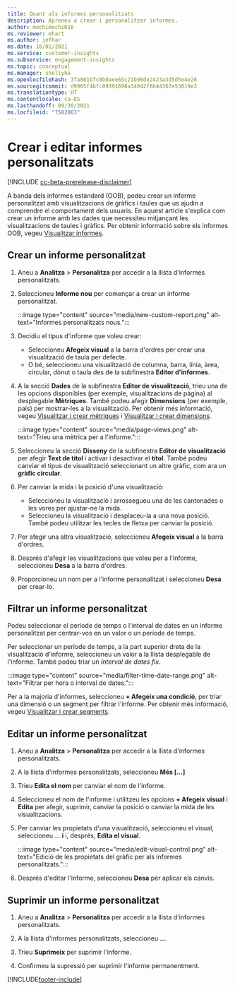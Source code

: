 ```yaml
---
title: Quant als informes personalitzats
description: Apreneu a crear i personalitzar informes.
author: mochimochi016
ms.reviewer: mhart
ms.author: jefhar
ms.date: 10/01/2021
ms.service: customer-insights
ms.subservice: engagement-insights
ms.topic: conceptual
ms.manager: shellyha
ms.openlocfilehash: 3fa801bfc8b0aee65c21b90de2423a3d5d5e4e26
ms.sourcegitcommit: d9965f4bfc09391698a34042f6b44367e53819e3
ms.translationtype: HT
ms.contentlocale: ca-ES
ms.lasthandoff: 09/30/2021
ms.locfileid: "7582863"
---
```

# <a name="create-and-edit-custom-reports"></a>Crear i editar informes personalitzats

[!INCLUDE [cc-beta-prerelease-disclaimer](includes/cc-beta-prerelease-disclaimer.md)]

A banda dels informes estàndard (OOB), podeu crear un informe personalitzat amb visualitzacions de gràfics i taules que us ajudin a comprendre el comportament dels usuaris. En aquest article s'explica com crear un informe amb les dades que necessiteu mitjançant les visualitzacions de taules i gràfics. Per obtenir informació sobre els informes OOB, vegeu [Visualitzar informes](view-reports.md).

## <a name="create-a-custom-report"></a>Crear un informe personalitzat

1. Aneu a **Analitza** > **Personalitza** per accedir a la llista d'informes personalitzats.

1. Seleccioneu **Informe nou** per començar a crear un informe personalitzat.

   :::image type="content" source="media/new-custom-report.png" alt-text="Informes personalitzats nous.":::

1. Decidiu el tipus d'informe que voleu crear:

    - Seleccioneu **Afegeix visual** a la barra d'ordres per crear una visualització de taula per defecte.
    - O bé, seleccioneu una visualització de columna, barra, línia, àrea, circular, dònut o taula des de la subfinestra **Editor d'informes**.

1. A la secció **Dades** de la subfinestra **Editor de visualització**, trieu una de les opcions disponibles (per exemple, visualitzacions de pàgina) al desplegable **Mètriques**. També podeu afegir **Dimensions** (per exemple, país) per mostrar-les a la visualització. Per obtenir més informació, vegeu [Visualitzar i crear mètriques](metrics.md) i [Visualitzar i crear dimensions](dimensions.md).

   :::image type="content" source="media/page-views.png" alt-text="Trieu una mètrica per a l'informe.":::

1. Seleccioneu la secció **Disseny** de la subfinestra **Editor de visualització** per afegir **Text de títol** i activar i desactivar el **títol**.  També podeu canviar el tipus de visualització seleccionant un altre gràfic, com ara un **gràfic circular**.

1. Per canviar la mida i la posició d'una visualització:
   - Seleccioneu la visualització i arrossegueu una de les cantonades o les vores per ajustar-ne la mida.
   - Seleccioneu la visualització i desplaceu-la a una nova posició. També podeu utilitzar les tecles de fletxa per canviar la posició.
1. Per afegir una altra visualització, seleccioneu **Afegeix visual** a la barra d'ordres.
1. Després d'afegir les visualitzacions que voleu per a l'informe, seleccioneu **Desa** a la barra d'ordres.

1. Proporcioneu un nom per a l'informe personalitzat i seleccioneu **Desa** per crear-lo.
 
## <a name="filter-a-custom-report"></a>Filtrar un informe personalitzat

Podeu seleccionar el període de temps o l'interval de dates en un informe personalitzat per centrar-vos en un valor o un període de temps.

Per seleccionar un període de temps, a la part superior dreta de la visualització d'informe, seleccioneu un valor a la llista desplegable de l'informe. També podeu triar un *Interval de dates fix*.

:::image type="content" source="media/filter-time-date-range.png" alt-text="Filtrar per hora o interval de dates.":::

Per a la majoria d'informes, seleccioneu **+ Afegeix una condició**, per triar una dimensió o un segment per filtrar l'informe. Per obtenir més informació, vegeu [Visualitzar i crear segments](segments.md).

## <a name="edit-a-custom-report"></a>Editar un informe personalitzat

1. Aneu a **Analitza** > **Personalitza** per accedir a la llista d'informes personalitzats.

1. A la llista d'informes personalitzats, seleccioneu **Més [...]** 

1. Trieu **Edita el nom** per canviar el nom de l'informe.

1. Seleccioneu el nom de l'informe i utilitzeu les opcions **+ Afegeix visual** i **Edita** per afegir, suprimir, canviar la posició o canviar la mida de les visualitzacions.

1. Per canviar les propietats d'una visualització, seleccioneu el visual, seleccioneu ... **i** i, després, **Edita el visual**.

   :::image type="content" source="media/edit-visual-control.png" alt-text="Edició de les propietats del gràfic per als informes personalitzats.":::

1. Després d'editar l'informe, seleccioneu **Desa** per aplicar els canvis. 

## <a name="delete-a-custom-report"></a>Suprimir un informe personalitzat

1. Aneu a **Analitza** > **Personalitza** per accedir a la llista d'informes personalitzats.

1. A la llista d'informes personalitzats, seleccioneu **...**

1. Trieu **Suprimeix** per suprimir l'informe.

1. Confirmeu la supressió per suprimir l'informe permanentment.


[!INCLUDE[footer-include](../includes/footer-banner.md)]
